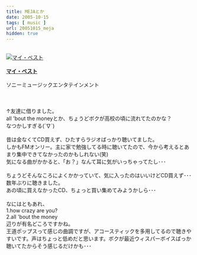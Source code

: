 ```yaml
---
title: MEJAとか
date: 2005-10-15
tags: [ music ]
url: 20051015_meja
hidden: true
---
```

<div><br />
<a href="http://www.amazon.co.jp/exec/obidos/ASIN/B00005ULFG/simpleboxes-22"><img src="http://images-jp.amazon.com/images/P/B00005ULFG.09.MZZZZZZZ.jpg" alt="マイ・ベスト" /></a><br />
<div><br />
<a href="http://www.amazon.co.jp/exec/obidos/ASIN/B00005ULFG/simpleboxes-22"><strong>マイ・ベスト</strong></a><br /><br />
ソニーミュージックエンタテインメント<br /></div><br />
</div><br />
<br />
↑友達に借りました。<br />
all 'bout the moneyとか、ちょうどボクが高校の頃に流れてたのかな？<br />
なつかしすぎる(´∇`)<br />
<br />
昔は金なくてCD買えず、ひたすらラジオばっかり聴いてました。<br />
しかもFMオンリー。主に家で勉強してる時に聴いてたので、今から考えるとあまり集中できてなかったのかもしれない(笑)<br />
気になる曲がかかると、「お？」なんて耳に気がいっちゃってたし･･･<br />
<br />
ちょうどそんなころによくかかっていて、気に入ったのはいいけどCD買えず･･･数年ぶりに聴きました。<br />
あの頃に買えなかったCD、ちょっと買い集めてみようかしら･･･<br />
<br />
なにはともあれ、<br />
1.how crazy are you?<br />
2.all 'bout the money<br />
辺りが有名どころですかね。<br />
王道ポップスって感じの曲調ですが、アコースティックを多用してるので聴きやすいです。声はちょっと低めだと思います。ボクが最近ウィスパーボイスばっか聴いてたからそう感じるだけかも･･･
